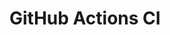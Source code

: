 # GitHub Actions CI





























































































































































































































































































































































































































































































































































































































































































































































































































































































































































































































































































































































































































































































































































































































































































































































































































































































































































































































































































































































































































































































































































































































































































































































































































































































































































































































































































































































































































































































































































































































































































































































































































































































































































































































































